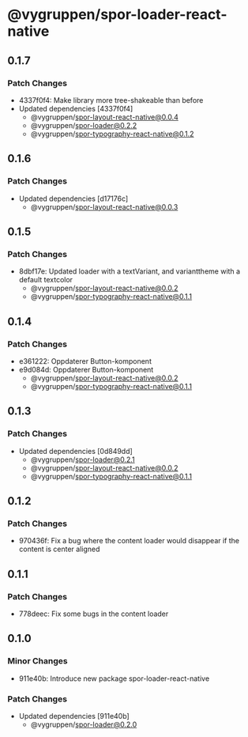 # @vygruppen/spor-loader-react-native

## 0.1.7

### Patch Changes

- 4337f0f4: Make library more tree-shakeable than before
- Updated dependencies [4337f0f4]
  - @vygruppen/spor-layout-react-native@0.0.4
  - @vygruppen/spor-loader@0.2.2
  - @vygruppen/spor-typography-react-native@0.1.2

## 0.1.6

### Patch Changes

- Updated dependencies [d17176c]
  - @vygruppen/spor-layout-react-native@0.0.3

## 0.1.5

### Patch Changes

- 8dbf17e: Updated loader with a textVariant, and varianttheme with a default textcolor
  - @vygruppen/spor-layout-react-native@0.0.2
  - @vygruppen/spor-typography-react-native@0.1.1

## 0.1.4

### Patch Changes

- e361222: Oppdaterer Button-komponent
- e9d084d: Oppdaterer Button-komponent
  - @vygruppen/spor-layout-react-native@0.0.2
  - @vygruppen/spor-typography-react-native@0.1.1

## 0.1.3

### Patch Changes

- Updated dependencies [0d849dd]
  - @vygruppen/spor-loader@0.2.1
  - @vygruppen/spor-layout-react-native@0.0.2
  - @vygruppen/spor-typography-react-native@0.1.1

## 0.1.2

### Patch Changes

- 970436f: Fix a bug where the content loader would disappear if the content is center aligned

## 0.1.1

### Patch Changes

- 778deec: Fix some bugs in the content loader

## 0.1.0

### Minor Changes

- 911e40b: Introduce new package spor-loader-react-native

### Patch Changes

- Updated dependencies [911e40b]
  - @vygruppen/spor-loader@0.2.0
